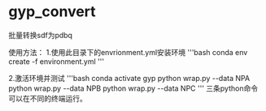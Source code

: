 # gyp_convert

批量转换sdf为pdbq

使用方法：
1.使用此目录下的envrionment.yml安装环境
'''bash
conda env create -f environment.yml
'''

2.激活环境并测试
'''bash
conda activate gyp
python wrap.py --data NPA
python wrap.py --data NPB
python wrap.py --data NPC
'''
三条python命令可以在不同的终端运行。